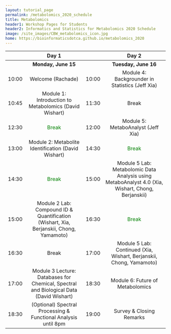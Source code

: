 ```yaml
---
layout: tutorial_page
permalink: /metabolomics_2020_schedule
title: Metabolomics
header1: Workshop Pages for Students
header2: Informatics and Statistics for Metabolomics 2020 Schedule
image: /site_images/CBW_metabolomics_icon.jpg
home: https://bioinformaticsdotca.github.io/metabolomics_2020
---
```


| | **Day 1** | | **Day 2** |  
| :---: | :---: | :---: | :---: |  
| | **Monday, June 15** | | **Tuesday, June 16** | 
|	10:00	|	Welcome (Rachade)	|	10:00	|	Module 4: Backgrounder in Statistics (Jeff Xia)	|
|	10:45	|	Module 1: Introduction to Metabolomics (David Wishart)	|	11:30	|	Break	|
|	12:30	|	<font color="green">Break</font>|	12:00	|	Module 5: MetaboAnalyst (Jeff Xia)	|
|	13:00	|	Module 2: Metabolite Identification (David Wishart)	|	14:30	|	<font color="green">Break</font>	|
|	14:30	|	<font color="green">Break</font>|	15:00	|	Module 5 Lab: Metabolomic Data Analysis using MetaboAnalyst 4.0 (Xia, Wishart, Chong, Berjanskii)	|
|	15:00	|	Module 2 Lab: Compound ID & Quantification (Wishart, Xia, Berjanskii, Chong, Yamamoto)	|	16:30	|	<font color="green">Break</font>|
|	16:30	|	Break	|	17:00	|	Module 5 Lab: Continued (Xia, Wishart, Berjanskii, Chong, Yamamoto)	|
|	17:00	|	Module 3 Lecture: Databases for Chemical, Spectral and Biological Data (David Wishart)	|	18:30	|	Module 6: Future of Metabolomics	|
|	18:30	|	(Optional) Spectral Processing & Functional Analysis until 8pm	|	19:00	|	Survey & Closing Remarks	|<font color="green">Break</font> |
